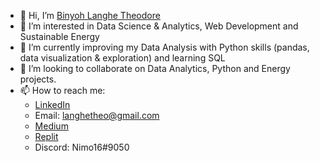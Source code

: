 - 👋 Hi, I’m [Binyoh Langhe Theodore](https://github.com/Binyoh1)
- 👀 I’m interested in Data Science & Analytics, Web Development and Sustainable Energy
- 🌱 I’m currently improving my Data Analysis with Python skills (pandas, data visualization & exploration) and learning SQL
- 💞️ I’m looking to collaborate on Data Analytics, Python and Energy projects.
- 📫 How to reach me: 
  - [LinkedIn](https://www.linkedin.com/in/binyoh-langhe-theodore-471b28162/)
  - Email: langhetheo@gmail.com
  - [Medium](https://binyoh-langhe-theodore.medium.com/)
  - [Replit](https://replit.com/@Binyoh1)
  - Discord: Nimo16#9050

<!---
Binyoh1/Binyoh1 is a ✨ special ✨ repository because its `README.md` (this file) appears on your GitHub profile.
You can click the Preview link to take a look at your changes.
--->
